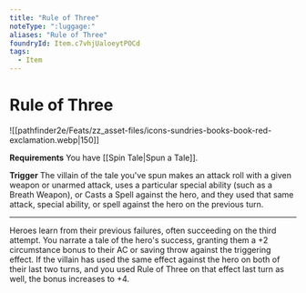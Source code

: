 ```yaml
---
title: "Rule of Three"
noteType: ":luggage:"
aliases: "Rule of Three"
foundryId: Item.c7vhjUaloeytPOCd
tags:
  - Item
---
```


# Rule of Three
![[pathfinder2e/Feats/zz_asset-files/icons-sundries-books-book-red-exclamation.webp|150]]

**Requirements** You have [[Spin Tale|Spun a Tale]].

**Trigger** The villain of the tale you've spun makes an attack roll with a given weapon or unarmed attack, uses a particular special ability (such as a Breath Weapon), or Casts a Spell against the hero, and they used that same attack, special ability, or spell against the hero on the previous turn.

* * *

Heroes learn from their previous failures, often succeeding on the third attempt. You narrate a tale of the hero's success, granting them a +2 circumstance bonus to their AC or saving throw against the triggering effect. If the villain has used the same effect against the hero on both of their last two turns, and you used Rule of Three on that effect last turn as well, the bonus increases to +4.
